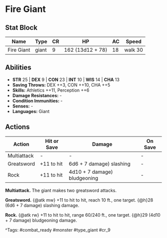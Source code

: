 # Fire Giant

## Stat Block

| Name | Type | CR | HP | AC | Speed |
|------|------|----|----|----|-------|
| Fire Giant | giant | 9 | 162 (13d12 + 78) | 18 | walk 30 |

## Abilities

- **STR** 25 | **DEX** 9 | **CON** 23 | **INT** 10 | **WIS** 14 | **CHA** 13
- **Saving Throws:** DEX ++3, CON ++10, CHA ++5  
- **Skills:** Athletics ++11, Perception ++6  
- **Damage Resistances:** -  
- **Condition Immunities:** -  
- **Senses:** -  
- **Languages:** Giant


## Actions

| Action | Hit or Save | Damage | On Save |
|--------|--------------|--------|----------|
| Multiattack | - | - | - |
| Greatsword | +11 to hit | 6d6 + 7 damage) slashing | - |
| Rock | +11 to hit | 4d10 + 7 damage) bludgeoning | - |

**Multiattack.** The giant makes two greatsword attacks.

**Greatsword.** {@atk mw} +11 to hit to hit, reach 10 ft., one target. {@h}28 (6d6 + 7 damage) slashing damage.

**Rock.** {@atk rw} +11 to hit to hit, range 60/240 ft., one target. {@h}29 (4d10 + 7 damage) bludgeoning damage.


^Tags: #combat_ready #monster #type_giant #cr_9